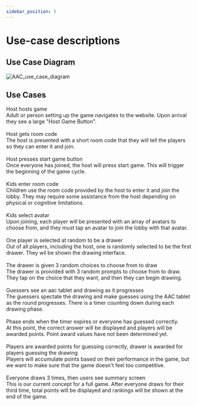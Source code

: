 ```yaml
---
sidebar_position: 5
---
```


# Use-case descriptions

## Use Case Diagram
![AAC_use_case_diagram](https://github.com/user-attachments/assets/120f0888-946a-4a64-a76c-f711d41c218c)

## Use Cases

Host hosts game<br>
Adult or person setting up the game navigates to the website. Upon arrival they see a large "Host Game Button".<br>
<br>
Host gets room code<br>
The host is presented with a short room code that they will tell the players so they can enter it and join.<br>
<br>
Host presses start game button<br>
Once everyone has joined, the host will press start game. This will trigger the beginning of the game cycle.<br>
<br>
Kids enter room code<br>
Children use the room code provided by the host to enter it and join the lobby. They may require some assistance from the host depending on physical or cognitive limitations.<br>
<br>
Kids select avatar<br>
Upon joining, each player will be presented with an array of avatars to choose from, and they must tap an avatar to join the lobby with that avatar.<br>
<br>
One player is selected at random to be a drawer<br>
Out of all players, including the host, one is randomly selected to be the first drawer. They wil be shown the drawing interface.<br>
<br>
The drawer is given 3 random choices to choose from to draw<br>
The drawer is proivided with 3 random prompts to choose from to draw. They tap on the choice that they want, and then they can begin drawing.<br>
<br>
Guessers see an aac tablet and drawing as it progresses<br>
The guessers spectate the drawing and make guesses using the AAC tablet as the round progresses. There is a timer counting down during each drawing phase.<br>
<br>
Phase ends when the timer expires or everyone has guessed correctly.<br>
At this point, the correct answer will be displayed and players will be awarded points. Point award values have not been determined yet.<br>
<br>
Players are awarded points for guessing correctly, drawer is awarded for players guessing the drawing<br>
Players will accumulate points based on their performance in the game, but we want to make sure that the game doesn't feel too competitive.<br>
<br>
Everyone draws 3 times, then users see summary screen<br>
This is our current concept for a full game. After everyone draws for their third time, total points will be displayed and rankings will be shown at the end of the game.<br>





